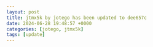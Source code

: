 ```yaml
---
layout: post
title: jtmx5k by jotego has been updated to dee657c
date: 2024-06-28 19:48:57 +0000
categories: [jotego, jtmx5k]
tags: [update]
---
```


